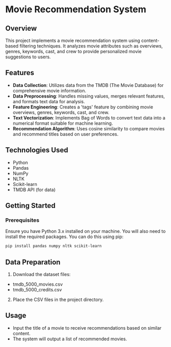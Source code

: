 # Movie Recommendation System

## Overview
This project implements a movie recommendation system using content-based filtering techniques. It analyzes movie attributes such as overviews, genres, keywords, cast, and crew to provide personalized movie suggestions to users.

## Features
- **Data Collection**: Utilizes data from the TMDB (The Movie Database) for comprehensive movie information.
- **Data Preprocessing**: Handles missing values, merges relevant features, and formats text data for analysis.
- **Feature Engineering**: Creates a 'tags' feature by combining movie overviews, genres, keywords, cast, and crew.
- **Text Vectorization**: Implements Bag of Words to convert text data into a numerical format suitable for machine learning.
- **Recommendation Algorithm**: Uses cosine similarity to compare movies and recommend titles based on user preferences.

## Technologies Used
- Python
- Pandas
- NumPy
- NLTK
- Scikit-learn
- TMDB API (for data)

## Getting Started

### Prerequisites
Ensure you have Python 3.x installed on your machine. You will also need to install the required packages. You can do this using pip:

```bash
pip install pandas numpy nltk scikit-learn
```

## Data Preparation
1. Download the dataset files:

- tmdb_5000_movies.csv
- tmdb_5000_credits.csv

2. Place the CSV files in the project directory.

## Usage

- Input the title of a movie to receive recommendations based on similar content.
- The system will output a list of recommended movies.